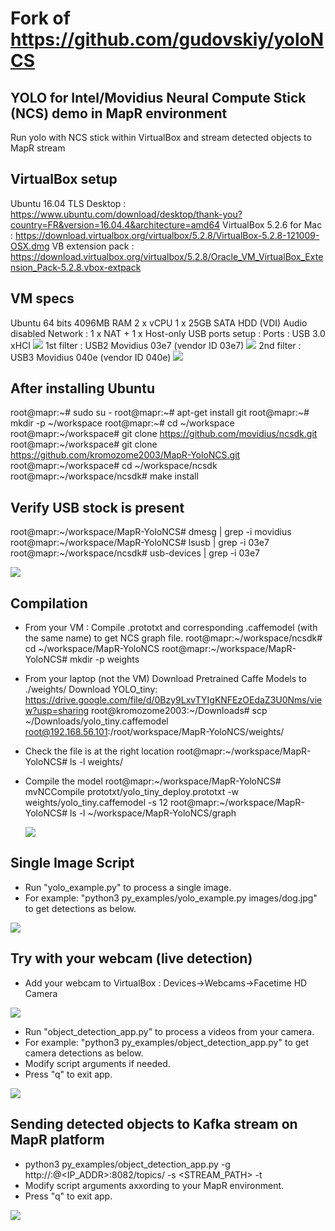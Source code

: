 # Fork of https://github.com/gudovskiy/yoloNCS
## YOLO for Intel/Movidius Neural Compute Stick (NCS) demo in MapR environment
Run yolo with NCS stick within VirtualBox and stream detected objects to MapR stream

## VirtualBox setup
Ubuntu 16.04 TLS Desktop : https://www.ubuntu.com/download/desktop/thank-you?country=FR&version=16.04.4&architecture=amd64
VirtualBox 5.2.6 for Mac : https://download.virtualbox.org/virtualbox/5.2.8/VirtualBox-5.2.8-121009-OSX.dmg
VB extension pack : https://download.virtualbox.org/virtualbox/5.2.8/Oracle_VM_VirtualBox_Extension_Pack-5.2.8.vbox-extpack

## VM specs
  Ubuntu 64 bits
  4096MB RAM
  2 x vCPU
  1 x 25GB SATA HDD (VDI)
  Audio disabled
  Network : 1 x NAT + 1 x Host-only
  USB ports setup : Ports : USB 3.0 xHCI
  ![](/images/vb-ports-usb.png)
  1st filter : USB2 Movidius 03e7 (vendor ID 03e7)
  ![](/images/vb-ports-usb-filter-03e7.png)
  2nd filter : USB3 Movidius 040e (vendor ID 040e)
  ![](/images/vb-ports-usb-filter-040e.png)

## After installing Ubuntu
  root@mapr:~# sudo su -
  root@mapr:~# apt-get install git
  root@mapr:~# mkdir -p ~/workspace
  root@mapr:~# cd ~/workspace
  root@mapr:~/workspace# git clone https://github.com/movidius/ncsdk.git
  root@mapr:~/workspace# git clone https://github.com/kromozome2003/MapR-YoloNCS.git
  root@mapr:~/workspace# cd ~/workspace/ncsdk
  root@mapr:~/workspace/ncsdk# make install

## Verify USB stock is present
  root@mapr:~/workspace/MapR-YoloNCS# dmesg | grep -i movidius
  root@mapr:~/workspace/MapR-YoloNCS# lsusb | grep -i 03e7
  root@mapr:~/workspace/ncsdk# usb-devices | grep -i 03e7

  ![](/images/troubleshoot-usb.png)

## Compilation
* From your VM : Compile .prototxt and corresponding .caffemodel (with the same name) to get NCS graph file.
  root@mapr:~/workspace/ncsdk# cd ~/workspace/MapR-YoloNCS
  root@mapr:~/workspace/MapR-YoloNCS# mkdir -p weights

* From your laptop (not the VM) Download Pretrained Caffe Models to ./weights/
  Download YOLO_tiny: https://drive.google.com/file/d/0Bzy9LxvTYIgKNFEzOEdaZ3U0Nms/view?usp=sharing
  root@kromozome2003:~/Downloads# scp ~/Downloads/yolo_tiny.caffemodel root@192.168.56.101:/root/workspace/MapR-YoloNCS/weights/

* Check the file is at the right location
  root@mapr:~/workspace/MapR-YoloNCS# ls -l weights/

* Compile the model
  root@mapr:~/workspace/MapR-YoloNCS# mvNCCompile prototxt/yolo_tiny_deploy.prototxt -w weights/yolo_tiny.caffemodel -s 12
  root@mapr:~/workspace/MapR-YoloNCS# ls -l ~/workspace/MapR-YoloNCS/graph

  ![](/images/compile-model.png)

## Single Image Script
* Run "yolo_example.py" to process a single image.
* For example: "python3 py_examples/yolo_example.py images/dog.jpg" to get detections as below.

![](/images/yolo_dog.png)

## Try with your webcam (live detection)
* Add your webcam to VirtualBox : Devices->Webcams->Facetime HD Camera

![](/images/webcam-vb.png)

* Run "object_detection_app.py" to process a videos from your camera.
* For example: "python3 py_examples/object_detection_app.py" to get camera detections as below.
* Modify script arguments if needed.
* Press "q" to exit app.

![](/images/camera.png)

## Sending detected objects to Kafka stream on MapR platform
* python3 py_examples/object_detection_app.py -g http://<USER>:<PASS>@<IP_ADDR>:8082/topics/ -s <STREAM_PATH> -t <TOPIC>
* Modify script arguments axxording to your MapR environment.
* Press "q" to exit app.

![](/images/mapr-stream-consumer.png)
